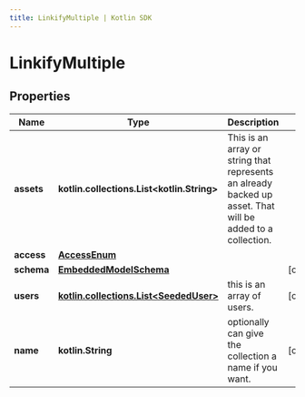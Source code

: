 ```yaml
---
title: LinkifyMultiple | Kotlin SDK
---
```



# LinkifyMultiple

## Properties
Name | Type | Description | Notes
------------ | ------------- | ------------- | -------------
**assets** | **kotlin.collections.List&lt;kotlin.String&gt;** | This is an array or string that represents an already backed up asset. That will be added to a collection. | 
**access** | [**AccessEnum**](AccessEnum) |  | 
**schema** | [**EmbeddedModelSchema**](EmbeddedModelSchema) |  |  [optional]
**users** | [**kotlin.collections.List&lt;SeededUser&gt;**](SeededUser) | this is an array of users. |  [optional]
**name** | **kotlin.String** | optionally can give the collection a name if you want. |  [optional]



